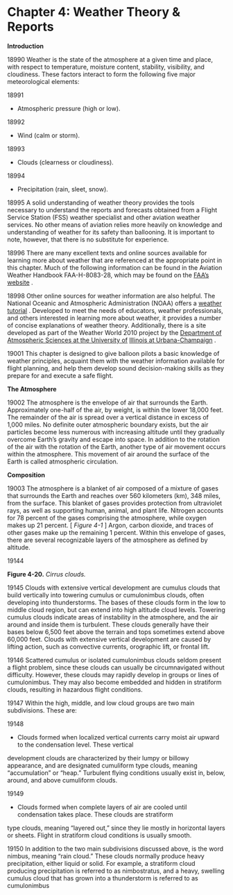# Chapter 4: Weather Theory & Reports

**Introduction**

18990
Weather is the state of the atmosphere at a given time and place, with respect to temperature, moisture content, stability,
visibility, and cloudiness. These factors interact to form the following five major meteorological elements:

18991

-  Atmospheric pressure (high or low).

18992

-  Wind (calm or storm).

18993

-  Clouds (clearness or cloudiness).

18994

-  Precipitation (rain, sleet, snow).

18995
A solid understanding of weather theory provides the tools necessary to understand the reports and forecasts obtained from
a Flight Service Station (FSS) weather specialist and other aviation weather services. No other means of aviation relies
more heavily on knowledge and understanding of weather for its safety than ballooning. It is important to note, however,
that there is no substitute for experience.

18996
There are many excellent texts and online sources available for learning more about weather that are referenced at the
appropriate point in this chapter. Much of the following information can be found in the Aviation Weather Handbook
FAA-H-8083-28, which may be found on the [FAA’s website](http://www.faa.gov) .

18998
Other online sources for weather information are also helpful. The National Oceanic and Atmospheric Administration
(NOAA) offers a [weather tutorial](https://www.ncdc.noaa.gov/wct/tutorials/) . Developed to meet the needs of educators, weather professionals, and others interested
in learning more about weather, it provides a number of concise explanations of weather theory. Additionally, there is a
site developed as part of the Weather World 2010 project by the [Department of Atmospheric Sciences at the University of](http://ww2010.atmos.uiuc.edu/(Gh)/home.rxml)
[Illinois at Urbana-Champaign](http://ww2010.atmos.uiuc.edu/(Gh)/home.rxml) .

19001
This chapter is designed to give balloon pilots a basic knowledge of weather principles, acquaint them with the weather
information available for flight planning, and help them develop sound decision-making skills as they prepare for and
execute a safe flight.

**The Atmosphere**

19002
The atmosphere is the envelope of air that surrounds the Earth. Approximately one-half of the air, by weight, is within the
lower 18,000 feet. The remainder of the air is spread over a vertical distance in excess of 1,000 miles. No definite outer
atmospheric boundary exists, but the air particles become less numerous with increasing altitude until they gradually
overcome Earth’s gravity and escape into space. In addition to the rotation of the air with the rotation of the Earth, another
type of air movement occurs within the atmosphere. This movement of air around the surface of the Earth is called
atmospheric circulation.

**Composition**

19003
The atmosphere is a blanket of air composed of a mixture of gases that surrounds the Earth and reaches over 560 kilometers
(km), 348 miles, from the surface. This blanket of gases provides protection from ultraviolet rays, as well as supporting
human, animal, and plant life. Nitrogen accounts for 78 percent of the gases comprising the atmosphere, while oxygen
makes up 21 percent. [ _Figure 4-1_ ] Argon, carbon dioxide, and traces of other gases make up the remaining 1 percent.
Within this envelope of gases, there are several recognizable layers of the atmosphere as defined by altitude.

19144

**Figure 4-20.** _Cirrus clouds._

19145
Clouds with extensive vertical development are cumulus clouds that build vertically into towering cumulus or cumulonimbus
clouds, often developing into thunderstorms. The bases of these clouds form in the low to middle cloud region, but can
extend into high altitude cloud levels. Towering cumulus clouds indicate areas of instability in the atmosphere, and the air
around and inside them is turbulent. These clouds generally have their bases below 6,500 feet above the terrain and tops
sometimes extend above 60,000 feet. Clouds with extensive vertical development are caused by lifting action, such as
convective currents, orographic lift, or frontal lift.

19146
Scattered cumulus or isolated cumulonimbus clouds seldom present a flight problem, since these clouds can usually be
circumnavigated without difficulty. However, these clouds may rapidly develop in groups or lines of cumulonimbus. They
may also become embedded and hidden in stratiform clouds, resulting in hazardous flight conditions.

19147
Within the high, middle, and low cloud groups are two main subdivisions. These are:

19148

-  Clouds formed when localized vertical currents carry moist air upward to the condensation level. These vertical

development clouds are characterized by their lumpy or billowy appearance, and are designated cumuliform type
clouds, meaning “accumulation” or “heap.” Turbulent flying conditions usually exist in, below, around, and above
cumuliform clouds.

19149

-  Clouds formed when complete layers of air are cooled until condensation takes place. These clouds are stratiform

type clouds, meaning “layered out,” since they lie mostly in horizontal layers or sheets. Flight in stratiform cloud
conditions is usually smooth.

19150
In addition to the two main subdivisions discussed above, is the word nimbus, meaning “rain cloud.” These clouds normally
produce heavy precipitation, either liquid or solid. For example, a stratiform cloud producing precipitation is referred to
as nimbostratus, and a heavy, swelling cumulus cloud that has grown into a thunderstorm is referred to as cumulonimbus

